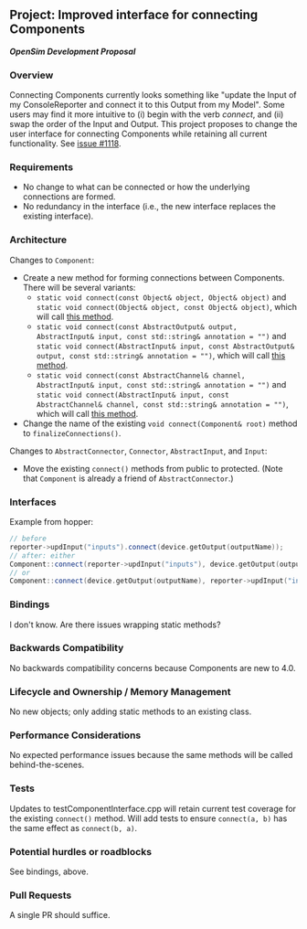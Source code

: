 ## Project: Improved interface for connecting Components
***OpenSim Development Proposal***

### Overview
Connecting Components currently looks something like "update the Input of my ConsoleReporter and connect it to this Output from my Model".
Some users may find it more intuitive to (i) begin with the verb *connect*, and (ii) swap the order of the Input and Output.
This project proposes to change the user interface for connecting Components while retaining all current functionality.
See [issue #1118](https://github.com/opensim-org/opensim-core/issues/1118).

### Requirements
- No change to what can be connected or how the underlying connections are formed.
- No redundancy in the interface (i.e., the new interface replaces the existing interface).

### Architecture
Changes to `Component`:
- Create a new method for forming connections between Components. There will be several variants:
  - `static void connect(const Object& object, Object& object)` and `static void connect(Object& object, const Object& object)`,
    which will call [this method](https://github.com/opensim-org/opensim-core/blob/master/OpenSim/Common/ComponentConnector.h#L278).
  - `static void connect(const AbstractOutput& output, AbstractInput& input, const std::string& annotation = "")` and
    `static void connect(AbstractInput& input, const AbstractOutput& output, const std::string& annotation = "")`,
    which will call [this method](https://github.com/opensim-org/opensim-core/blob/master/OpenSim/Common/ComponentConnector.h#L494).
  - `static void connect(const AbstractChannel& channel, AbstractInput& input, const std::string& annotation = "")` and
    `static void connect(AbstractInput& input, const AbstractChannel& channel, const std::string& annotation = "")`,
    which will call [this method](https://github.com/opensim-org/opensim-core/blob/master/OpenSim/Common/ComponentConnector.h#L497).
- Change the name of the existing `void connect(Component& root)` method to `finalizeConnections()`.

Changes to `AbstractConnector`, `Connector`, `AbstractInput`, and `Input`:
- Move the existing `connect()` methods from public to protected.
  (Note that `Component` is already a friend of `AbstractConnector`.)

### Interfaces
Example from hopper:
```cpp
// before
reporter->updInput("inputs").connect(device.getOutput(outputName));
// after: either
Component::connect(reporter->updInput("inputs"), device.getOutput(outputName));
// or
Component::connect(device.getOutput(outputName), reporter->updInput("inputs"));
```

### Bindings
I don't know. Are there issues wrapping static methods?

### Backwards Compatibility
No backwards compatibility concerns because Components are new to 4.0.

### Lifecycle and Ownership / Memory Management
No new objects; only adding static methods to an existing class.

### Performance Considerations
No expected performance issues because the same methods will be called behind-the-scenes.

### Tests
Updates to testComponentInterface.cpp will retain current test coverage for the existing `connect()` method.
Will add tests to ensure `connect(a, b)` has the same effect as `connect(b, a)`.

### Potential hurdles or roadblocks
See bindings, above.

### Pull Requests
A single PR should suffice.
